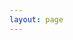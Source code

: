 ```yaml
---
layout: page
---
```

<script setup>
import {
  VPTeamPage,
  VPTeamPageTitle,
  VPTeamMembers,
  VPTeamPageSection
} from 'vitepress/theme'

const coreMembers = [
    {
    avatar: 'https://q2.qlogo.cn/headimg_dl?dst_uin=23429056&spec=640',
    name: '目南殇',
    title: '框架作者',
    links: [
        { 
            icon: {
                svg: '<svg xmlns="http://www.w3.org/2000/svg" width="30" height="30" viewBox="0 0 20 20"><path fill="currentColor" d="M18.496 13.607c-.134-1.931-1.372-3.55-2.088-4.387c.1-.243.341-1.653-.593-2.615q.003-.035.002-.068C15.817 2.743 13.237.012 10 0C6.763.013 4.183 2.743 4.183 6.537q0 .035.002.068c-.934.962-.692 2.372-.593 2.615c-.715.837-1.953 2.456-2.088 4.387c-.024.508.051 1.248.288 1.577c.289.4 1.081-.081 1.648-1.362c.158.594.521 1.5 1.345 2.649c-1.378.33-1.771 1.752-1.307 2.53c.327.548 1.075.999 2.365.999c2.296 0 3.31-.645 3.763-1.095q.138-.147.394-.146q.256-.001.394.146c.453.45 1.467 1.095 3.762 1.095c1.29 0 2.039-.45 2.366-.999c.464-.778.07-2.2-1.307-2.53c.824-1.15 1.188-2.055 1.345-2.649c.567 1.281 1.36 1.763 1.648 1.362c.237-.33.312-1.07.288-1.577"/></svg>'
            }, 
            link: '/'
        },
        { icon: {svg:'<svg xmlns="http://www.w3.org/2000/svg" width="30" height="30" viewBox="0 0 512 512"><path fill="currentColor" d="M488.6 104.1c16.7 18.1 24.4 39.7 23.3 65.7v202.4c-.4 26.4-9.2 48.1-26.5 65.1c-17.2 17-39.1 25.9-65.5 26.7H92.02c-26.45-.8-48.21-9.8-65.28-27.2C9.682 419.4.767 396.5 0 368.2V169.8c.767-26 9.682-47.6 26.74-65.7C43.81 87.75 65.57 78.77 92.02 78h29.38L96.05 52.19c-5.75-5.73-8.63-13-8.63-21.79c0-8.8 2.88-16.06 8.63-21.797C101.8 2.868 109.1 0 117.9 0q13.2 0 21.9 8.603L213.1 78h88l74.5-69.397C381.7 2.868 389.2 0 398 0q13.2 0 21.9 8.603c5.7 5.737 8.6 12.997 8.6 21.797c0 8.79-2.9 16.06-8.6 21.79L394.6 78h29.3c26.4.77 48 9.75 64.7 26.1m-38.8 69.7c-.4-9.6-3.7-17.4-10.7-23.5c-5.2-6.1-14-9.4-22.7-9.8H96.05c-9.59.4-17.45 3.7-23.58 9.8c-6.14 6.1-9.4 13.9-9.78 23.5v194.4c0 9.2 3.26 17 9.78 23.5s14.38 9.8 23.58 9.8H416.4c9.2 0 17-3.3 23.3-9.8s9.7-14.3 10.1-23.5zm-264.3 42.7c6.3 6.3 9.7 14.1 10.1 23.2V273c-.4 9.2-3.7 16.9-9.8 23.2c-6.2 6.3-14 9.5-23.6 9.5s-17.5-3.2-23.6-9.5s-9.4-14-9.8-23.2v-33.3c.4-9.1 3.8-16.9 10.1-23.2s13.2-9.6 23.3-10c9.2.4 17 3.7 23.3 10m191.5 0c6.3 6.3 9.7 14.1 10.1 23.2V273c-.4 9.2-3.7 16.9-9.8 23.2s-14 9.5-23.6 9.5s-17.4-3.2-23.6-9.5c-7-6.3-9.4-14-9.7-23.2v-33.3c.3-9.1 3.7-16.9 10-23.2s14.1-9.6 23.3-10c9.2.4 17 3.7 23.3 10"/></svg>'}, link: '/' }
        ]
    },
]
const partners = [
    {
    avatar: 'https://q2.qlogo.cn/headimg_dl?dst_uin=973732249&spec=640',
    name: '码艺坊',
    title: '售前售后及技术支持',
    links: [
      { icon: {svg:'<svg xmlns="http://www.w3.org/2000/svg" width="30" height="30" viewBox="0 0 20 20"><path fill="currentColor" d="M18.496 13.607c-.134-1.931-1.372-3.55-2.088-4.387c.1-.243.341-1.653-.593-2.615q.003-.035.002-.068C15.817 2.743 13.237.012 10 0C6.763.013 4.183 2.743 4.183 6.537q0 .035.002.068c-.934.962-.692 2.372-.593 2.615c-.715.837-1.953 2.456-2.088 4.387c-.024.508.051 1.248.288 1.577c.289.4 1.081-.081 1.648-1.362c.158.594.521 1.5 1.345 2.649c-1.378.33-1.771 1.752-1.307 2.53c.327.548 1.075.999 2.365.999c2.296 0 3.31-.645 3.763-1.095q.138-.147.394-.146q.256-.001.394.146c.453.45 1.467 1.095 3.762 1.095c1.29 0 2.039-.45 2.366-.999c.464-.778.07-2.2-1.307-2.53c.824-1.15 1.188-2.055 1.345-2.649c.567 1.281 1.36 1.763 1.648 1.362c.237-.33.312-1.07.288-1.577"/></svg>'}, link: '/' },
      { icon: {svg:'<svg xmlns="http://www.w3.org/2000/svg" width="30" height="30" viewBox="0 0 24 24"><path fill="currentColor" fill-rule="evenodd" d="M3.464 20.536C4.93 22 7.286 22 12 22s7.071 0 8.535-1.465C22 19.072 22 16.714 22 12s0-7.071-1.465-8.536C19.072 2 16.714 2 12 2S4.929 2 3.464 3.464C2 4.93 2 7.286 2 12s0 7.071 1.464 8.535M9.5 8.75A3.25 3.25 0 1 0 12.75 12a.75.75 0 0 1 1.5 0A4.75 4.75 0 1 1 9.5 7.25a.75.75 0 0 1 0 1.5M17.75 12a3.25 3.25 0 0 1-3.25 3.25a.75.75 0 0 0 0 1.5A4.75 4.75 0 1 0 9.75 12a.75.75 0 0 0 1.5 0a3.25 3.25 0 0 1 6.5 0" clip-rule="evenodd"/></svg>'}, link: '/' }
    ]
  },
]
</script>

<VPTeamPage>
  <VPTeamPageTitle>
    <template #title>开发成员</template>
    <template #lead>...</template>
  </VPTeamPageTitle>
  <VPTeamMembers size="medium" :members="coreMembers" />
  <VPTeamPageSection>
    <template #title>核心成员</template>
    <template #lead>...</template>
    <template #members>
      <VPTeamMembers size="small" :members="partners" />
    </template>
  </VPTeamPageSection>
</VPTeamPage>
